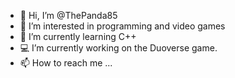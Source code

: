 - 👋 Hi, I’m @ThePanda85
- 👀 I’m interested in programming and video games
- 🌱 I’m currently learning C++
- 💻 I’m currently working on the Duoverse game.
- 📫 How to reach me ...

<!---
ThePanda85/ThePanda85 is a ✨ special ✨ repository because its `README.md` (this file) appears on your GitHub profile.
You can click the Preview link to take a look at your changes.
--->
